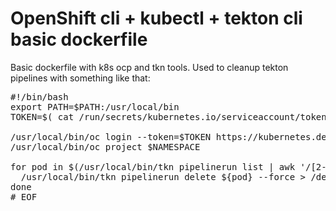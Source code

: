 # OpenShift cli + kubectl + tekton cli basic dockerfile

Basic dockerfile with k8s ocp and tkn tools.
Used to cleanup tekton pipelines
with something like that:

<pre>
#!/bin/bash
export PATH=$PATH:/usr/local/bin
TOKEN=$( cat /run/secrets/kubernetes.io/serviceaccount/token )

/usr/local/bin/oc login --token=$TOKEN https://kubernetes.default.svc
/usr/local/bin/oc project $NAMESPACE

for pod in $(/usr/local/bin/tkn pipelinerun list | awk '/[2-9] days ago.*(Cancelled|Succeeded|Failed)/ { print $1 }'); do
  /usr/local/bin/tkn pipelinerun delete ${pod} --force > /dev/null
done
# EOF
<pre>
